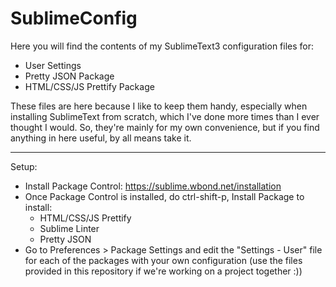 SublimeConfig
=============

Here you will find the contents of my SublimeText3 configuration files for:

- User Settings
- Pretty JSON Package
- HTML/CSS/JS Prettify Package

These files are here because I like to keep them handy, especially when installing SublimeText from scratch, which I've done more times than I ever thought I would. So, they're mainly for my own convenience, but if you find anything in here useful, by all means take it.

______

Setup:

- Install Package Control: https://sublime.wbond.net/installation
- Once Package Control is installed, do ctrl-shift-p, Install Package to install:
  - HTML/CSS/JS Prettify
  - Sublime Linter
  - Pretty JSON
- Go to Preferences > Package Settings and edit the "Settings - User" file for each of the packages with your own configuration (use the files provided in this repository if we're working on a project together :))
